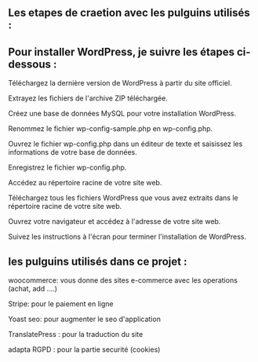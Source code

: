 ## Les etapes de craetion avec les pulguins utilisés :


## Pour installer WordPress, je suivre les étapes ci-dessous :

Téléchargez la dernière version de WordPress à partir du site officiel.

Extrayez les fichiers de l'archive ZIP téléchargée.

Créez une base de données MySQL pour votre installation WordPress.

Renommez le fichier wp-config-sample.php en wp-config.php.

Ouvrez le fichier wp-config.php dans un éditeur de texte et saisissez les informations de votre base de données.

Enregistrez le fichier wp-config.php.

Accédez au répertoire racine de votre site web.

Téléchargez tous les fichiers WordPress que vous avez extraits dans le répertoire racine de votre site web.

Ouvrez votre navigateur et accédez à l'adresse de votre site web.

Suivez les instructions à l'écran pour terminer l'installation de WordPress.



## les pulguins utilisés dans ce projet :
woocommerce: vous donne des sites e-commerce avec les operations (achat, add ....)

Stripe: pour le paiement en ligne

Yoast seo: pour augmenter le seo d'application

TranslatePress : pour la traduction du site

adapta RGPD : pour la partie securité (cookies)
